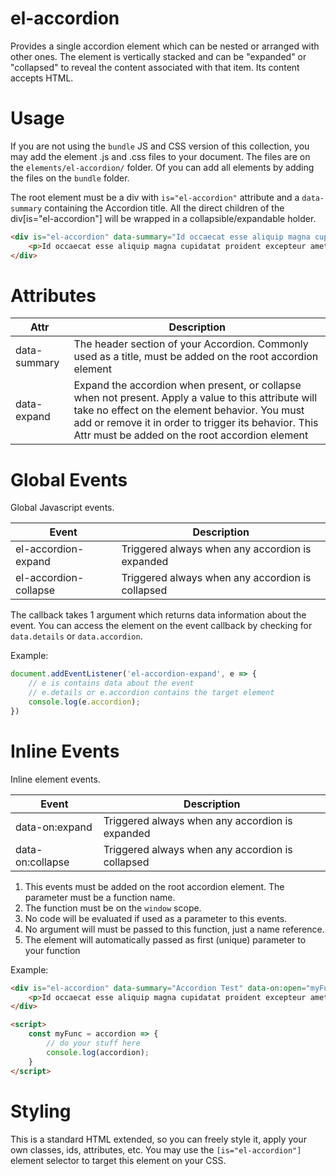 # el-accordion

Provides a single accordion element which can be nested or arranged with other ones. The element is vertically stacked and can be "expanded" or "collapsed" to reveal the content associated with that item. Its content accepts HTML.

# Usage

If you are not using the `bundle` JS and CSS version of this collection, you may add the element .js and .css files to your document.
The files are on the `elements/el-accordion/` folder. Of you can add all elements by adding the files on the `bundle` folder.

The root element must be a div with `is="el-accordion"` attribute and a `data-summary` containing the Accordion title.
All the direct children of the div[is="el-accordion"] will be wrapped in a collapsible/expandable holder.

```html
<div is="el-accordion" data-summary="Id occaecat esse aliquip magna cupidatat proident excepteur amet duis qui consectetur in ut sit sed magna">
	<p>Id occaecat esse aliquip magna cupidatat proident excepteur amet duis qui consectetur in ut sit sed magna incididunt ullamco et duis aliquip officia dolore consectetur est elit.</p>
</div>
```

# Attributes

| Attr | Description |
| --- | --- |
| data-summary | The header section of your Accordion. Commonly used as a title, must be added on the root accordion element |
| data-expand | Expand the accordion when present, or collapse when not present. Apply a value to this attribute will take no effect on the element behavior. You must add or remove it in order to trigger its behavior. This Attr must be added on the root accordion element |

# Global Events

Global Javascript events.

| Event | Description |
| --- | --- |
| el-accordion-expand | Triggered always when any accordion is expanded |
| el-accordion-collapse | Triggered always when any accordion is collapsed |

The callback takes 1 argument which returns data information about the event.
You can access the element on the event callback by checking for `data.details` or `data.accordion`.

Example:

```javascript
document.addEventListener('el-accordion-expand', e => {
	// e is contains data about the event
	// e.details or e.accordion contains the target element
	console.log(e.accordion);
})
```

# Inline Events

Inline element events.

| Event | Description |
| --- | --- |
| data-on:expand | Triggered always when any accordion is expanded |
| data-on:collapse | Triggered always when any accordion is collapsed |

1. This events must be added on the root accordion element. The parameter must be a function name.
2. The function must be on the `window` scope. 
3. No code will be evaluated if used as a parameter to this events.
4. No argument will must be passed to this function, just a name reference.
5. The element will automatically passed as first (unique) parameter to your function

Example:

```html
<div is="el-accordion" data-summary="Accordion Test" data-on:open="myFunc">
	<p>Id occaecat esse aliquip magna cupidatat proident excepteur amet duis qui consectetur in ut sit sed magna incididunt ullamco et duis aliquip officia dolore consectetur est elit.</p>
</div>

<script>
	const myFunc = accordion => {
		// do your stuff here
		console.log(accordion);
	}
</script>
```

# Styling

This is a standard HTML extended, so you can freely style it, apply your own classes, ids, attributes, etc.
You may use the `[is="el-accordion"]` element selector to target this element on your CSS.